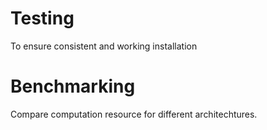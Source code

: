 
# Testing
To ensure consistent and working installation


# Benchmarking

Compare computation resource for different architechtures.
